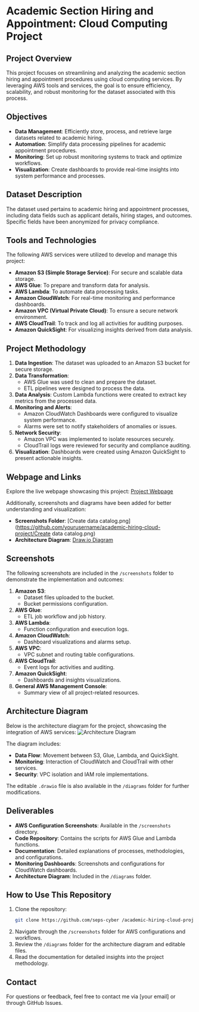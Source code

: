 # Academic Section Hiring and Appointment: Cloud Computing Project

## Project Overview
This project focuses on streamlining and analyzing the academic section hiring and appointment procedures using cloud computing services. By leveraging AWS tools and services, the goal is to ensure efficiency, scalability, and robust monitoring for the dataset associated with this process.

## Objectives
- **Data Management**: Efficiently store, process, and retrieve large datasets related to academic hiring.
- **Automation**: Simplify data processing pipelines for academic appointment procedures.
- **Monitoring**: Set up robust monitoring systems to track and optimize workflows.
- **Visualization**: Create dashboards to provide real-time insights into system performance and processes.

## Dataset Description
The dataset used pertains to academic hiring and appointment processes, including data fields such as applicant details, hiring stages, and outcomes. Specific fields have been anonymized for privacy compliance.

## Tools and Technologies
The following AWS services were utilized to develop and manage this project:
- **Amazon S3 (Simple Storage Service)**: For secure and scalable data storage.
- **AWS Glue**: To prepare and transform data for analysis.
- **AWS Lambda**: To automate data processing tasks.
- **Amazon CloudWatch**: For real-time monitoring and performance dashboards.
- **Amazon VPC (Virtual Private Cloud)**: To ensure a secure network environment.
- **AWS CloudTrail**: To track and log all activities for auditing purposes.
- **Amazon QuickSight**: For visualizing insights derived from data analysis.

## Project Methodology
1. **Data Ingestion**: The dataset was uploaded to an Amazon S3 bucket for secure storage.
2. **Data Transformation**:
   - AWS Glue was used to clean and prepare the dataset.
   - ETL pipelines were designed to process the data.
3. **Data Analysis**: Custom Lambda functions were created to extract key metrics from the processed data.
4. **Monitoring and Alerts**:
   - Amazon CloudWatch Dashboards were configured to visualize system performance.
   - Alarms were set to notify stakeholders of anomalies or issues.
5. **Network Security**:
   - Amazon VPC was implemented to isolate resources securely.
   - CloudTrail logs were reviewed for security and compliance auditing.
6. **Visualization**: Dashboards were created using Amazon QuickSight to present actionable insights.

## Webpage and Links
Explore the live webpage showcasing this project:
[Project Webpage](https://seps-cyber.github.io/Data-Analyst-sepali/)

Additionally, screenshots and diagrams have been added for better understanding and visualization:
- **Screenshots Folder**: [Create data catalog.png](https://github.com/yourusername/academic-hiring-cloud-project/Create data catalog.png)
- **Architecture Diagram**: [Draw.io Diagram](https://github.com/yourusername/academic-hiring-cloud-project/diagrams/architecture.drawio)

## Screenshots
The following screenshots are included in the `/screenshots` folder to demonstrate the implementation and outcomes:
1. **Amazon S3**:
   - Dataset files uploaded to the bucket.
   - Bucket permissions configuration.
2. **AWS Glue**:
   - ETL job workflow and job history.
3. **AWS Lambda**:
   - Function configuration and execution logs.
4. **Amazon CloudWatch**:
   - Dashboard visualizations and alarms setup.
5. **AWS VPC**:
   - VPC subnet and routing table configurations.
6. **AWS CloudTrail**:
   - Event logs for activities and auditing.
7. **Amazon QuickSight**:
   - Dashboards and insights visualizations.
8. **General AWS Management Console**:
   - Summary view of all project-related resources.

## Architecture Diagram
Below is the architecture diagram for the project, showcasing the integration of AWS services:
![Architecture Diagram](diagrams/architecture.png)

The diagram includes:
- **Data Flow**: Movement between S3, Glue, Lambda, and QuickSight.
- **Monitoring**: Interaction of CloudWatch and CloudTrail with other services.
- **Security**: VPC isolation and IAM role implementations.

The editable `.drawio` file is also available in the `/diagrams` folder for further modifications.

## Deliverables
- **AWS Configuration Screenshots**: Available in the `/screenshots` directory.
- **Code Repository**: Contains the scripts for AWS Glue and Lambda functions.
- **Documentation**: Detailed explanations of processes, methodologies, and configurations.
- **Monitoring Dashboards**: Screenshots and configurations for CloudWatch dashboards.
- **Architecture Diagram**: Included in the `/diagrams` folder.

## How to Use This Repository
1. Clone the repository:
   ```bash
   git clone https://github.com/seps-cyber /academic-hiring-cloud-project.git
   ```
2. Navigate through the `/screenshots` folder for AWS configurations and workflows.
3. Review the `/diagrams` folder for the architecture diagram and editable files.
4. Read the documentation for detailed insights into the project methodology.

## Contact
For questions or feedback, feel free to contact me via [your email] or through GitHub Issues.



